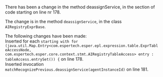 There has been a change in the method deassignService, in the section of code starting on line nr 178.
  
The change is in the method ```deassignService```, in the class ```AIRegistryExprBase```.
  
The following changes have been made:  
Inserted for each ```starting with for (java.util.Map.Entry<com.espertech.esper.epl.expression.table.ExprTableAccessNode, com.espertech.esper.core.context.stmt.AIRegistryTableAccess> entry : tableAccess.entrySet()) {``` on line 178.  
Inserted invocation ```matchRecognizePrevious.deassignService(agentInstanceId)``` on line 181.  
